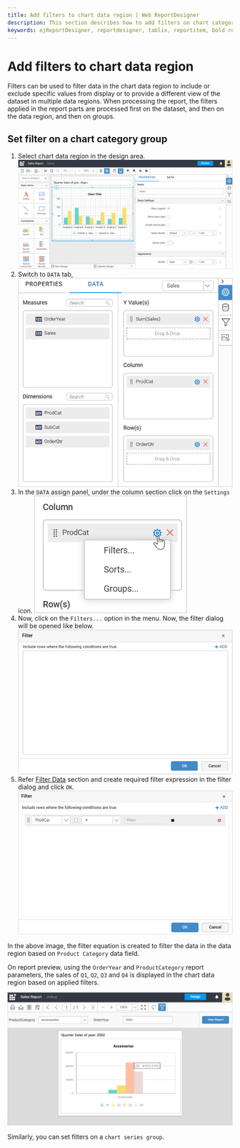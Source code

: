 ```yaml
---
title: Add filters to chart data region | Web ReportDesigner
description: This section describes how to add filters on chart category and series group in Bold Report Designer.
keywords: ejReportDesigner, reportdesigner, tablix, reportitem, bold reports, documentation, help, ej, user guide, demo, samples, bold reports, bold reporting, filters
---
```


# Add filters to chart data region

Filters can be used to filter data in the chart data region to include or exclude specific values from display or to provide a different view of the dataset in multiple data regions. When processing the report, the filters applied in the report parts are processed first on the dataset, and then on the data region, and then on groups.

## Set filter on a chart category group

1. Select chart data region in the design area.
![Filter dialog](/static/assets/on-premise/images/report-designer/report-items/chart/add-filter-to-chart-data-region/select-data-region.png)
2. Switch to `DATA` tab,
![Filter dialog](/static/assets/on-premise/images/report-designer/report-items/chart/add-filter-to-chart-data-region/switch-to-data-tab.png)
3. In the `DATA` assign panel, under the column section click on the `Settings` icon.
![Filter dialog](/static/assets/on-premise/images/report-designer/report-items/chart/add-filter-to-chart-data-region/filter-data-menu.png)
4. Now, click on the `Filters...` option in the menu. Now, the filter dialog will be opened like below.
![Filter dialog](/static/assets/on-premise/images/report-designer/report-items/chart/add-filter-to-chart-data-region/filters-dialog.png)
5. Refer [Filter Data](/designer-guide/report-designer/compose-report/filter-data/) section and create required filter expression in the filter dialog and click `OK`.![Filter dialog](/static/assets/on-premise/images/report-designer/report-items/chart/add-filter-to-chart-data-region/create-filter-expressions.png)

In the above image, the filter equation is created to filter the data in the data region based on `Product Category` data field.

On report preview, using the `OrderYear` and `ProductCategory` report parameters, the sales of `Q1`, `Q2`, `Q3` and `Q4` is displayed in the chart data region based on applied filters.

![Filter dialog](/static/assets/on-premise/images/report-designer/report-items/chart/add-filter-to-chart-data-region/report-preview.png)

Similarly, you can set filters on a `chart series group`.